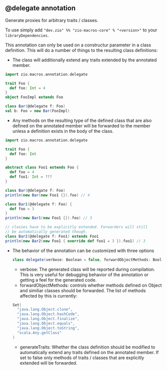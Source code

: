 ## @delegate annotation

Generate proxies for arbitrary traits / classes.

To use simply add `"dev.zio" %% "zio-macros-core" % "<version>"` to your `libraryDependencies`.

This annotation can only be used on a  constructur parameter in a class definition.
This will do a number of things to the resulting class definitions:

* The class will additionally extend any traits extended by the annotated member.
```scala
import zio.macros.annotation.delegate

trait Foo {
  def foo: Int = 4
}
object FooImpl extends Foo

class Bar(@delegate f: Foo)
val b: Foo = new Bar(FooImpl)
```

* Any methods on the resulting type of the defined class that are also defined on the annotated member will be forwarded to the member unless a definition exists in the body of the class.
```scala
import zio.macros.annotation.delegate

trait Foo {
  def foo: Int
}

abstract class Foo1 extends Foo {
  def foo = 4
  def foo1: Int = ???
}

class Bar(@delegate f: Foo)
println(new Bar(new Foo1 {}).foo) // 4

class Bar1(@delegate f: Foo) {
  def foo = 3
}
println(new Bar1(new Foo1 {}).foo) // 3

// classes have to be explicitly extended. Forwarders will still
// be automatically generated though.
class Bar2(@delegate f: Foo1) extends Foo1
println(new Bar2(new Foo1 { override def foo1 = 3 }).foo1) // 3
```

* The behavior of the annotation can be customized with three options
  ```scala
  class delegate(verbose: Boolean = false, forwardObjectMethods: Boolean = false, generateTraits: Boolean = true)
  ```
  - verbose: The generated class will be reported during compilation. This is very useful for debugging behavior of the annotation or getting a feel for the generated code.
  - forwardObjectMethods: controls whether methods defined on Object and similiar classes should be forwarded. The list of methods affected by this is currently:
  ```scala
  Set(
    "java.lang.Object.clone",
    "java.lang.Object.hashCode",
    "java.lang.Object.finalize",
    "java.lang.Object.equals",
    "java.lang.Object.toString",
    "scala.Any.getClass"
  )
  ```
  - generateTraits: Whether the class definition should be modified to automatically extend any traits defined on the annotated member. If set to false only methods of traits / classes that are explicitly extended will be forwarded.
